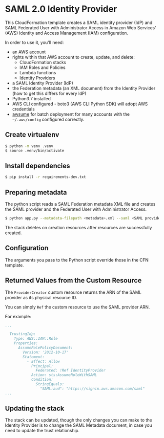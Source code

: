 # SAML 2.0 Identity Provider

This CloudFormation template creates a SAML identity provider (IdP) and SAML Federated User with Administrator Access in Amazon Web Services' (AWS) Identity and Access Management (IAM) configuration.

In order to use it, you'll need:

- an AWS account
- rights within that AWS account to create, update, and delete:
    - CloudFormation stacks
    - IAM Roles and Policies
    - Lambda functions
    - Identity Providers
- a SAML Identity Provider (IdP)
- the Federation metadata (an XML document) from the Identity Provider (how to get this differs for every IdP)
- Python3.7 installed 
- AWS CLI configured - boto3 (AWS CLI Python SDK) will adopt AWS credentials 
- [awsume](https://awsu.me/) for batch deployment for many accounts with the  `~/.aws/config` configured correctly.

## Create virtualenv

  ```bash
  $ python -m venv .venv
  $ source .venv/bin/activate 
  ```

## Install dependencies

  ```bash
  $ pip install -r requirements-dev.txt
  ```

<!-- 
## Preparing metadata

Please use the [`xml_to_params.sh`](./xml_to_params.sh) script to generate `params.json` which will transform the XML metadata file to single-line JSON format to create the SamlIdentityProvider. 

  ```bash
  $ xml_to_params.sh 
  ``` -->
## Preparing metadata
The python script reads a SAML Federation metadata XML file and creates the SAML provider and the Federated User with Administrator Access.  

  ```bash
  $ python app.py --metadata-filepath <metadata>.xml --saml <SAML provider name> --app <Application name>
  ```

The stack deletes on creation resources after resources are successfully created.

## Configuration

The arguments you pass to the Python script override those in the CFN template.

## Returned Values from the Custom Resource

The `ProviderCreator` custom resource returns the ARN of the SAML provider as its physical resource ID.

You can simply `Ref` the custom resource to use the SAML provider ARN.

For example:

```yaml
...

  TrustingIdp:
    Type: AWS::IAM::Role
    Properties:
      AssumeRolePolicyDocument:
        Version: '2012-10-17'
        Statement:
          - Effect: Allow
            Principal:
              Federated: !Ref IdentityProvider
            Action: sts:AssumeRoleWithSAML
            Condition:
              StringEquals:
                "SAML:aud": "https://signin.aws.amazon.com/saml"
...
```

## Updating the stack

The stack can be updated, though the only changes you can make to the Identity Provider is to change the SAML
Metadata document, in case you need to update the trust relationship.

<!-- 
```bash
$ aws cloudformation validate-template --template-body file://templates/saml-app-config.yml
$ aws cloudformation create-stack --stack-name  saml-app-configuration --template-body file://templates/saml-app-config.yml --parameters file://params.json --capabilities CAPABILITY_NAMED_IAM
$ aws cloudformation delete-stack --stack-name saml-app-configuration 
``` -->